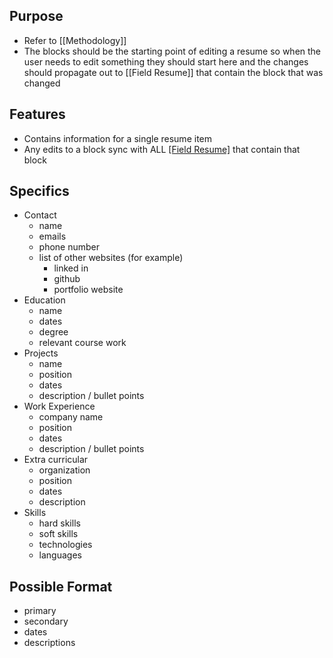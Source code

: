 ## Purpose
- Refer to [[Methodology]]
- The blocks should be the starting point of editing a resume so when the user needs to edit something they should start here and the changes should propagate out to [[Field Resume]] that contain the block that was changed
## Features
- Contains information for a single resume item
- Any edits to a block sync with ALL [[Field Resume]](s) that contain that block
## Specifics
- Contact
	- name
	- emails
	- phone number
	- list of other websites (for example)
		- linked in 
		- github
		- portfolio website
- Education
	- name
	- dates
	- degree
	- relevant course work
- Projects
	- name
	- position
	- dates
	- description / bullet points
- Work Experience
	- company name
	- position
	- dates
	- description / bullet points
- Extra curricular
	- organization
	- position
	- dates
	- description
- Skills
	- hard skills
	- soft skills
	- technologies
	- languages
## Possible Format
- primary
- secondary
- dates
- descriptions
